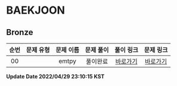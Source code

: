 # BAEKJOON
## Bronze

| 순번 | 문제 유형 | 문제 이름 | 문제 풀이 | 풀이 링크 | 문제 링크 |
| :--: |:--: |:--: |:--: |:--: |:--: |
|00||emtpy|풀이완료|[바로가기](https://github.com/westreed/ProgrammersAlgorithm/blob/main/BAEKJOON/1Bronze/emtpy.py)|[바로가기]()|


**Update Date 2022/04/29 23:10:15 KST**

